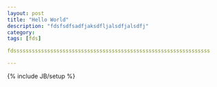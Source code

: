 ```yaml
---
layout: post
title: "Hello World"
description: "fdsfsdfsadfjaksdfljalsdfjalsdfj"
category: 
tags: [fds]

fdssssssssssssssssssssssssssssssssssssssssssssssssssssssssssssssss

---
```

{% include JB/setup %}
